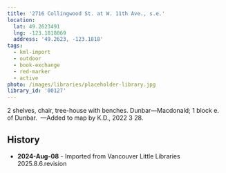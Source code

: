 ```yaml
---
title: '2716 Collingwood St. at W. 11th Ave., s.e.'
location:
  lat: 49.2623491
  lng: -123.1818069
  address: '49.2623, -123.1818'
tags:
  - kml-import
  - outdoor
  - book-exchange
  - red-marker
  - active
photo: /images/libraries/placeholder-library.jpg
library_id: '00127'
---
```

2 shelves, chair, tree-house with benches.
Dunbar—Macdonald; 1 block e. of Dunbar. 
—Added to map by K.D., 2022 3 28. 

## History
- **2024-Aug-08** - Imported from Vancouver Little Libraries 2025.8.6.revision
